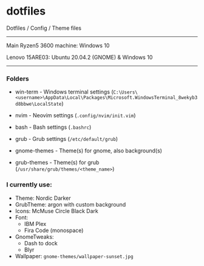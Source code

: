 # dotfiles

Dotfiles / Config / Theme files

----------------------------------------------

Main Ryzen5 3600 machine: Windows 10

Lenovo 15ARE03: Ubuntu 20.04.2 (GNOME) & Windows 10

----------------------------------------------

### Folders

* win-term - Windows terminal settings (`C:\Users\<username>\AppData\Local\Packages\Microsoft.WindowsTerminal_8wekyb3d8bbwe\LocalState`)
* nvim - Neovim settings (`.config/nvim/init.vim`)
* bash - Bash settings (`.bashrc`)
* grub - Grub settings (`/etc/default/grub`)

* gnome-themes - Theme(s) for gnome, also background(s)
* grub-themes - Theme(s) for grub (`/usr/share/grub/themes/<theme_name>`)

### I currently use:
- Theme: Nordic Darker
- GrubTheme: argon with custom background
- Icons: McMuse Circle Black Dark
- Font:
    - IBM Plex
    - Fira Code (monospace)
- GnomeTweaks: 
    - Dash to dock
    - Blyr
- Wallpaper: `gnome-themes/wallpaper-sunset.jpg`

<!-- 
~~ ARCHIVED -> /archive ~~

Personal dotfiles | Currently using Ubuntu 20.04 | i3-gaps

---

### Update files:
Just run `./update.sh`

*You might need to chnage paths, check the default ones in `update.sh`!*

### What files are saved:
- Polybar configs, scripts
- Vim configs, plugins, colorschemes
- .bashrc
- i3 config 
-->
